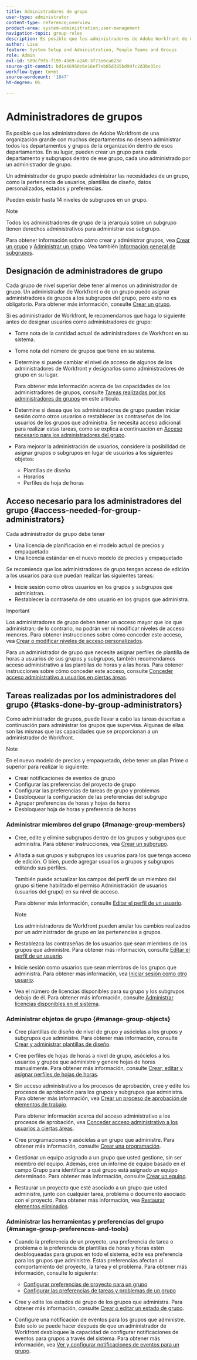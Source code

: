 ```yaml
---
title: Administradores de grupo
user-type: administrator
content-type: reference;overview
product-area: system-administration;user-management
navigation-topic: group-roles
description: Es posible que los administradores de Adobe Workfront de una organización grande con muchos departamentos no deseen administrar todos los departamentos y grupos de la organización dentro de esos departamentos. En su lugar, pueden crear un grupo para cada departamento y subgrupos dentro de ese grupo, cada uno administrado por un administrador de grupo.
author: Lisa
feature: System Setup and Administration, People Teams and Groups
role: Admin
exl-id: 589cf9fb-f195-4b69-a240-3f73e6ca623e
source-git-commit: bd1a66950c6e16ef7eb05d385bd99fc2d3be35cc
workflow-type: tm+mt
source-wordcount: '1047'
ht-degree: 0%

---
```


# Administradores de grupos

<!-- Audited: 12/2023 -->

Es posible que los administradores de Adobe Workfront de una organización grande con muchos departamentos no deseen administrar todos los departamentos y grupos de la organización dentro de esos departamentos. En su lugar, pueden crear un grupo para cada departamento y subgrupos dentro de ese grupo, cada uno administrado por un administrador de grupo.

Un administrador de grupo puede administrar las necesidades de un grupo, como la pertenencia de usuarios, plantillas de diseño, datos personalizados, estados y preferencias.

Pueden existir hasta 14 niveles de subgrupos en un grupo.

>[!NOTE]
>
>Todos los administradores de grupo de la jerarquía sobre un subgrupo tienen derechos administrativos para administrar ese subgrupo.

Para obtener información sobre cómo crear y administrar grupos, vea [Crear un grupo](../../../administration-and-setup/manage-groups/create-and-manage-groups/create-a-group.md) y [Administrar un grupo](../../../administration-and-setup/manage-groups/create-and-manage-groups/manage-a-group.md). Vea también [Información general de subgrupos](../../../administration-and-setup/manage-groups/groups-overview/subgroups.md).

## Designación de administradores de grupo

Cada grupo de nivel superior debe tener al menos un administrador de grupo. Un administrador de Workfront o de un grupo puede asignar administradores de grupos a los subgrupos del grupo, pero esto no es obligatorio. Para obtener más información, consulte [Crear un grupo](../../../administration-and-setup/manage-groups/create-and-manage-groups/create-a-group.md).

Si es administrador de Workfront, le recomendamos que haga lo siguiente antes de designar usuarios como administradores de grupo:

* Tome nota de la cantidad actual de administradores de Workfront en su sistema.
* Tome nota del número de grupos que tiene en su sistema.
* Determine si puede cambiar el nivel de acceso de algunos de los administradores de Workfront y designarlos como administradores de grupo en su lugar.

  Para obtener más información acerca de las capacidades de los administradores de grupos, consulte [Tareas realizadas por los administradores de grupos](#tasks-done-by-group-administrators) en este artículo.

* Determine si desea que los administradores de grupo puedan iniciar sesión como otros usuarios o restablecer las contraseñas de los usuarios de los grupos que administra. Se necesita acceso adicional para realizar estas tareas, como se explica a continuación en [Acceso necesario para los administradores del grupo](#access-needed-for-group-administrators).
* Para mejorar la administración de usuarios, considere la posibilidad de asignar grupos o subgrupos en lugar de usuarios a los siguientes objetos:

   * Plantillas de diseño
   * Horarios
   * Perfiles de hoja de horas

## Acceso necesario para los administradores del grupo {#access-needed-for-group-administrators}

Cada administrador de grupo debe tener

* Una licencia de planificación en el modelo actual de precios y empaquetado
* Una licencia estándar en el nuevo modelo de precios y empaquetado

Se recomienda que los administradores de grupo tengan acceso de edición a los usuarios para que puedan realizar las siguientes tareas:

* Inicie sesión como otros usuarios en los grupos y subgrupos que administran.
* Restablecer la contraseña de otro usuario en los grupos que administra.

>[!IMPORTANT]
>
>Los administradores de grupo deben tener un acceso mayor que los que administran; de lo contrario, no podrán ver ni modificar niveles de acceso menores.
>Para obtener instrucciones sobre cómo conceder este acceso, vea [Crear o modificar niveles de acceso personalizados](../../../administration-and-setup/add-users/configure-and-grant-access/create-modify-access-levels.md).

Para un administrador de grupo que necesite asignar perfiles de plantilla de horas a usuarios de sus grupos y subgrupos, también recomendamos acceso administrativo a las plantillas de horas y a las horas. Para obtener instrucciones sobre cómo conceder este acceso, consulte [Conceder acceso administrativo a usuarios en ciertas áreas](../../../administration-and-setup/add-users/configure-and-grant-access/grant-users-admin-access-certain-areas.md).

## Tareas realizadas por los administradores del grupo {#tasks-done-by-group-administrators}

Como administrador de grupos, puede llevar a cabo las tareas descritas a continuación para administrar los grupos que supervisa. Algunas de ellas son las mismas que las capacidades que se proporcionan a un administrador de Workfront.

>[!NOTE]
>
>En el nuevo modelo de precios y empaquetado, debe tener un plan Prime o superior para realizar lo siguiente:
>
> * Crear notificaciones de eventos de grupo
> * Configurar las preferencias del proyecto de grupo
> * Configurar las preferencias de tareas de grupo y problemas
> * Desbloquear la configuración de las preferencias del subgrupo
> * Agrupar preferencias de horas y hojas de horas
> * Desbloquear hoja de horas y preferencia de horas

### Administrar miembros del grupo {#manage-group-members}

* Cree, edite y elimine subgrupos dentro de los grupos y subgrupos que administra. Para obtener instrucciones, vea [Crear un subgrupo](../../../administration-and-setup/manage-groups/create-and-manage-subgroups/create-a-subgroup.md).
* Añada a sus grupos y subgrupos los usuarios para los que tenga acceso de edición. O bien, puede agregar usuarios a grupos y subgrupos editando sus perfiles.

  También puede actualizar los campos del perfil de un miembro del grupo si tiene habilitado el permiso Administración de usuarios (usuarios del grupo) en su nivel de acceso.

  Para obtener más información, consulte [Editar el perfil de un usuario](../../../administration-and-setup/add-users/create-and-manage-users/edit-a-users-profile.md).

  >[!NOTE]
  >
  >Los administradores de Workfront pueden anular los cambios realizados por un administrador de grupo en las pertenencias a grupos.

* Restablezca las contraseñas de los usuarios que sean miembros de los grupos que administre. Para obtener más información, consulte [Editar el perfil de un usuario](../../../administration-and-setup/add-users/create-and-manage-users/edit-a-users-profile.md).
* Inicie sesión como usuarios que sean miembros de los grupos que administra. Para obtener más información, vea [Iniciar sesión como otro usuario](../../../administration-and-setup/add-users/create-and-manage-users/log-in-as-another-user.md).
* Vea el número de licencias disponibles para su grupo y los subgrupos debajo de él. Para obtener más información, consulte [Administrar licencias disponibles en el sistema](../../../administration-and-setup/get-started-wf-administration/manage-available-licenses-in-your-system.md).

### Administrar objetos de grupo {#manage-group-objects}

* Cree plantillas de diseño de nivel de grupo y asócielas a los grupos y subgrupos que administre. Para obtener más información, consulte [Crear y administrar plantillas de diseño](../../../administration-and-setup/customize-workfront/use-layout-templates/create-and-manage-layout-templates.md).
* Cree perfiles de hojas de horas a nivel de grupo, asócielos a los usuarios y grupos que administre y genere hojas de horas manualmente. Para obtener más información, consulte [Crear, editar y asignar perfiles de hojas de horas](../../../timesheets/create-and-manage-timesheets/create-timesheet-profiles.md).
* Sin acceso administrativo a los procesos de aprobación, cree y edite los procesos de aprobación para los grupos y subgrupos que administra. Para obtener más información, vea [Crear un proceso de aprobación de elementos de trabajo](../../../administration-and-setup/customize-workfront/configure-approval-milestone-processes/create-approval-processes.md).

  Para obtener información acerca del acceso administrativo a los procesos de aprobación, vea [Conceder acceso administrativo a los usuarios a ciertas áreas](../../../administration-and-setup/add-users/configure-and-grant-access/grant-users-admin-access-certain-areas.md).

* Cree programaciones y asócielas a un grupo que administre. Para obtener más información, consulte [Crear una programación](../../../administration-and-setup/set-up-workfront/configure-timesheets-schedules/create-schedules.md).
* Gestionar un equipo asignado a un grupo que usted gestione, sin ser miembro del equipo. Además, cree un informe de equipo basado en el campo Grupo para identificar a qué grupo está asignado un equipo determinado. Para obtener más información, consulte [Crear un equipo](../../../people-teams-and-groups/create-and-manage-teams/create-a-team.md).
* Restaurar un proyecto que esté asociado a un grupo que usted administre, junto con cualquier tarea, problema o documento asociado con el proyecto. Para obtener más información, vea [Restaurar elementos eliminados](../../../administration-and-setup/manage-workfront/manage-deleted-items/restore-deleted-items.md).

### Administrar las herramientas y preferencias del grupo {#manage-group-preferences-and-tools}

* Cuando la preferencia de un proyecto, una preferencia de tarea o problema o la preferencia de plantillas de horas y horas estén desbloqueadas para grupos en todo el sistema, edite esa preferencia para los grupos que administre. Estas preferencias afectan al comportamiento del proyecto, la tarea y el problema. Para obtener más información, consulte lo siguiente:

   * [Configurar preferencias de proyecto para un grupo](../../../administration-and-setup/manage-groups/create-and-manage-groups/configure-project-preferences-group.md)
   * [Configurar las preferencias de tareas y problemas de un grupo](../../../administration-and-setup/manage-groups/create-and-manage-groups/configure-task-issue-preferences-group.md)

* Cree y edite los estados de grupo de los grupos que administra. Para obtener más información, consulte [Crear o editar un estado de grupo](../../../administration-and-setup/manage-groups/manage-group-statuses/create-or-edit-a-group-status.md).
* Configure una notificación de eventos para los grupos que administre. Esto solo se puede hacer después de que un administrador de Workfront desbloquee la capacidad de configurar notificaciones de eventos para grupos a través del sistema. Para obtener más información, vea [Ver y configurar notificaciones de eventos para un grupo](../../../administration-and-setup/manage-groups/create-and-manage-groups/view-and-configure-event-notifications-group.md).
